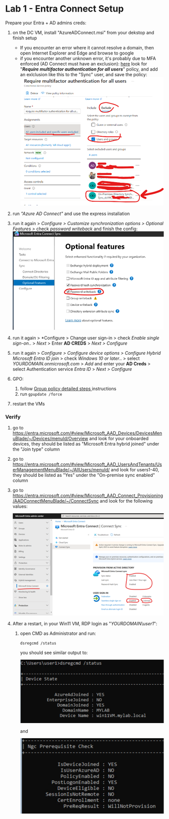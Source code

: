 # Lab 1 - Entra Connect Setup
Prepare your Entra + AD admins creds:
1. on the DC VM, install "AzureADConnect.msi" from your dekstop and finish setup
    * If you encounter an error where it cannot resolve a domain, then open Internet Explorer and Edge and browse to google
    * if you encounter another unknown error, it's probably due to MFA enforced (AD Connect must have an exclusion):
    [here](https://entra.microsoft.com/#view/Microsoft_AAD_ConditionalAccess/ConditionalAccessBlade/~/Policies/fromNav/) look for "***Require multifactor authentication for all users***" policy, and add an exlclusion like this to the "Sync" user, and save the policy: ![add_mfa_exclusion](fix_mfa.png)

2. run *"Azure AD Connect"* and use the express installation

3. run it again > *Configure > Customize synchronization options > Optional Features >* check *password writeback* and finish the config: !["password writeback"](pass_writeback.png)

4. run it again > *Configure > Change user sign-in >  check *Enable single sign-on*.. > *Next* > Enter **AD CREDS** > *Next > Configure*

5. run it again > *Configure > Configure device options > Configure Hybrid Microsoft Entra ID join* > check *Windows 10 or later*.. > select *YOURDOMAIN.onmicrosoft.com* > *Add* and enter your **AD Creds** > select Authentication service *Entra ID* >  *Next > Configure*

6. GPO:
    1. follow  [Group policy detailed steps
](https://learn.microsoft.com/en-us/entra/identity/hybrid/connect/how-to-connect-sso-quick-start#group-policy-detailed-steps) instructions 
    2. run ```gpupdate /force``` 

6. restart the VMs

### Verify
1. go to https://entra.microsoft.com/#view/Microsoft_AAD_Devices/DevicesMenuBlade/~/Devices/menuId/Overview and look for your onboarded devices, they should be listed as "Microsoft Entra hybrid joined" under the "Join type" column

2. go to https://entra.microsoft.com/#view/Microsoft_AAD_UsersAndTenants/UserManagementMenuBlade/~/AllUsers/menuId/ and look for users1-40, they should be listed as "Yes" under the "On-premise sync enabled" column

3. go to https://entra.microsoft.com/#view/Microsoft_AAD_Connect_Provisioning/AADConnectMenuBlade/~/ConnectSync and look for the following values: 

    ![connect](connect_validation.png)

4. After a restart, in your Win11 VM, RDP login as "*YOURDOMAIN\user1*":
    1. open CMD as Administrator and run:
        ```
        dsregcmd /status
        ```
        you should see similar output to:

        ![dsreg](dsregcmd_status_1.png)
        
        and 

        ![dsreg2](dsregcmd_status_2.png)